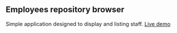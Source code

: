 ## Employees repository browser
Simple application designed to display and listing staff.
[Live demo ](https://employees-repository-browser.herokuapp.com/api)